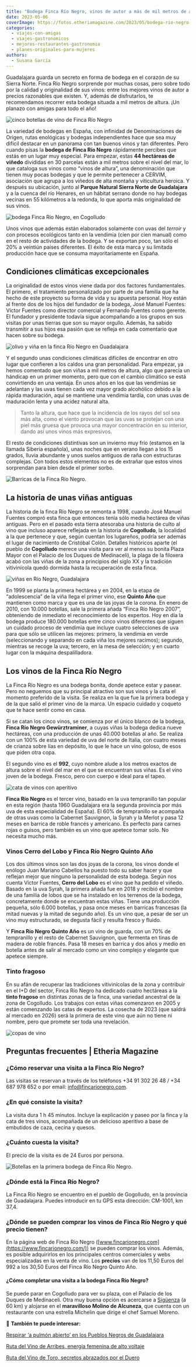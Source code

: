 ```yaml
---
title: "Bodega Finca Río Negro, vinos de autor a más de mil metros de altura"
date: 2023-05-06
coverImage: https://fotos.etheriamagazine.com/2023/05/bodega-rio-negro-olivo.jpg
categories: 
  - viajes-con-amigas
  - viajes-gastronomicos
  - mejores-restaurantes-gastronomia
  - planes-originales-para-mujeres
authors: 
  - Susana García
---
```


Guadalajara guarda un secreto en forma de bodega en el corazón de su Sierra Norte. Finca 
Río Negro sorprende por muchas cosas, pero sobre todo por la calidad y originalidad de 
sus vinos: entre los mejores vinos de autor a precios razonables que existen. Y, además 
de disfrutarlos, te recomendamos recorrer esta bodega situada a mil metros de altura. 
¡Un planazo con amigas para todo el año! 

![cinco botellas de vino de Finca Río Negro](https://fotos.etheriamagazine.com/2023/05/finca-bodega-rio-negro-vinos.jpg "Vinos de la bodega Finca Río Negro. © Susana García")

La variedad de bodegas en España, con infinidad de Denominaciones de Origen, rutas 
enológicas y bodegas independientes hace que sea muy difícil destacar en un panorama con 
tan buenos vinos y tan diferentes. Pero cuando pisas la **bodega de Finca Río Negro** 
rápidamente percibes que estás en un lugar muy especial. Para empezar, estas **44 
hectáreas de viñedo** divididas en 30 parcelas están a mil metros sobre el nivel del 
mar, lo que cataloga sus vinos como “vinos de altura”, una denominación que tienen muy 
pocas bodegas y que le permite pertenecer a CERVIM, asociación que agrupa a los viñedos 
de alta montaña y viticultura heroica. Y después su ubicación, junto al **Parque Natural 
Sierra Norte de Guadalajara** y a la cuenca del río Henares, en un hábitat serrano donde 
no hay bodegas vecinas en 55 kilómetros a la redonda, lo que aporta más originalidad de 
sus vinos. 

![bodega Finca Río Negro, en Cogolludo](https://fotos.etheriamagazine.com/2023/05/bodegas-rio-negro-entrada.jpg "Entrada de la bodega de la Finca Río Negro. © Susana García")

Unos vinos que además están elaborados solamente con uvas del _terroir_ y con procesos 
ecológicos tanto en la vendimia (cien por cien manual) como en el resto de actividades 
de la bodega. Y se exportan poco, tan sólo el 20% a veintiún países diferentes. El éxito 
de esta marca y su limitada producción hace que se consuma mayoritariamente en España. 

## Condiciones climáticas excepcionales

La originalidad de estos vinos viene dada por dos factores fundamentales. El primero, el 
tratamiento personalizado por parte de una familia que ha hecho de este proyecto su 
forma de vida y su apuesta personal. Hoy están al frente dos de los hijos del fundador 
de la bodega, José Manuel Fuentes: Víctor Fuentes como director comercial y Fernando 
Fuentes como gerente. El fundador y presidente todavía sigue acompañando a los grupos en 
sus visitas por unas tierras que son su mayor orgullo. Además, ha sabido transmitir a 
sus hijos esa pasión que se refleja en cada comentario que hacen sobre su bodega. 

![olivo y viña en la finca Río Negro en Guadalajara](https://fotos.etheriamagazine.com/2023/05/bodega-rio-negro-olivo.jpg "Finca Río Negro. © SG")

Y el segundo unas condiciones climáticas difíciles de encontrar en otro lugar que 
confieren a los caldos una gran personalidad. Para empezar, ya hemos comentado que son 
viñas a mil metros de altura, algo que parecía un hándicap en un primer momento, pero 
que con el cambio climático se está convirtiendo en una ventaja. En unos años en los que 
las vendimias se adelantan y las uvas tienen cada vez mayor grado alcohólico debido a la 
rápida maduración, aquí se mantiene una vendimia tardía, con unas uvas de maduración 
lenta y una acidez natural alta. 

> Tanto la altura, que hace que la incidencia de los rayos del sol sea más alta, como el 
> viento provocan que las uvas se protejan con una piel más gruesa que provoca una mayor 
> concentración en su interior, dando así unos vinos más expresivos. 

El resto de condiciones distintivas son un invierno muy frío (estamos en la llamada 
Siberia española), unas noches que en verano llegan a los 15 grados, lluvia abundante y 
unos suelos antiguos de raña con estructuras complejas. Con todos estos elementos no es 
de extrañar que estos vinos sorprendan para bien desde el primer sorbo. 

![Barricas de la Finca Río Negro.](https://fotos.etheriamagazine.com/2023/05/bodegas-rio-negro-barricas.jpg "Barricas de la Finca Río Negro. © SG")

## La historia de unas viñas antiguas

La historia de la finca Río Negro se remonta a 1998, cuando José Manuel Fuentes compró 
esta finca que entonces tenía sólo media hectárea de viñas antiguas. Pero en el pasado 
esta tierra atesoraba una historia de culto al vino que incluso aparece reflejada en la 
historia de **Cogolludo**, la localidad a la que pertenece y que, según cuentan los 
lugareños, podría ser además el lugar de nacimiento de Cristóbal Colón. Detalles 
históricos aparte (el pueblo de **Cogolludo** merece una visita para ver al menos su 
bonita Plaza Mayor con el Palacio de los Duques de Medinaceli), la plaga de la filoxera 
acabó con las viñas de la zona a principios del siglo XX y la tradición vitivinícola 
quedó dormida hasta la recuperación de esta finca. 

![viñas en Río Negro, Guadalajara](https://fotos.etheriamagazine.com/2023/05/bodega-rio-negro-primeros-brotes.jpg "Primeros brotes en la finca Río Negro. © SG")

En 1999 se planta la primera hectárea y en 2004, en la etapa de “adolescencia” de la 
viña llega el primer vino, ese **Quinto Año** que mantienen como marca y que es una de 
las joyas de la corona. En enero de 2010, con 10.000 botellas, sale la primera añada 
“Finca Río Negro 2007”, obteniendo de inmediato el reconocimiento de los expertos. Hoy 
en día la bodega produce 180.000 botellas entre cinco vinos diferentes que siguen un 
cuidado proceso de vendimia que incluye cuatro selecciones de uva para que sólo se 
utilicen las mejores: primero, la vendimia en verde (seleccionando y separando en cada 
viña los mejores racimos); segundo, mientras se recoge la uva; tercero, en la mesa de 
selección; y en cuarto lugar con la máquina despalilladora. 

## Los vinos de la Finca Río Negro

La Finca Río Negro es una bodega bonita, donde apetece estar y pasear. Pero no neguemos 
que su principal atractivo son sus vinos y la cata el momento preferido de la visita. Se 
realiza en la que fue la primera bodega y de la que salió el primer vino de la marca. Un 
espacio cuidado y coqueto que te hace sentir como en casa. 

Si se catan los cinco vinos, se comienza por el único blanco de la bodega, **Finca Río 
Negro Gewürztraminer**, a cuyas viñas la bodega dedica nueve hectáreas, con una 
producción de unas 40.000 botellas al año. Se realiza con un 100% de esta variedad de 
uva del norte de Italia, con cuatro meses de crianza sobre lías en depósito, lo que le 
hace un vino goloso, de esos que piden otra copa. 

El segundo vino es el **992**, cuyo nombre alude a los metros exactos de altura sobre el 
nivel del mar en el que se encuentran sus viñas. Es el vino joven de la bodega. Fresco, 
pero con cuerpo e ideal para el tapeo. 

![cata de vinos con aperitivo](https://fotos.etheriamagazine.com/2023/05/finca-rio-negro-cata-vinos.jpg "Cata de vinos de Finca Río Negro en la primera bodega. © SG")

**Finca Río Negro** es el tercer vino, basado en la uva tempranillo tan popular en esta 
región (hasta 1960 Guadalajara era la segunda provincia por más uva de esta especialidad 
de España). El 60% de tempranillo se acompaña de otras uvas como la Cabernet Sauvignon, 
la Syrah y la Merlot y pasa 12 meses en barrica de roble francés y americano. Es 
perfecto para carnes rojas o guisos, pero también es un vino que apetece tomar solo. No 
necesita mucho más. 

### Vinos Cerro del Lobo y Finca Río Negro Quinto Año

Los dos últimos vinos son las dos joyas de la corona, los vinos donde el enólogo Juan 
Mariano Cabellos ha puesto todo su saber hacer y que reflejan mejor que ninguno la 
personalidad de esta bodega. Según nos cuenta Víctor Fuentes, **Cerro del Lobo** es el 
vino que ha pedido el viñedo. Basado en la uva Syrah, la primera añada fue en 2018 y 
recibió el nombre de una familia de lobos que se ha instalado en los terrenos de la 
bodega, concretamente donde se encuentran estas viñas. Tiene una producción pequeña, 
sólo 6.000 botellas, y pasa once meses en barricas francesas (la mitad nuevas y la mitad 
de segundo año). Es un vino que, a pesar de ser un vino muy estructurado, se degusta 
fácil y resulta fresco y fluido. 

Y **Finca Río Negro Quinto Año** es un vino de guarda, con un 70% de tempranillo y el 
resto de Cabernet Sauvignon, que fermenta en tinas de madera de roble francés. Pasa 18 
meses en barrica y dos años y medio en botella antes de salir al mercado como un vino 
complejo y elegante que apetece siempre. 

### Tinto fragoso

En su afán de recuperar las tradiciones vitivinícolas de la zona y contribuir en el I+D 
del sector, Finca Río Negro ha dedicado cuatro hectáreas a la **tinto fragoso** en 
distintas zonas de la finca, una variedad ancestral de la zona de Cogolludo. Los 
trabajos con estas viñas comenzaron en 2005 y están comenzando las catas de expertos. La 
cosecha de 2023 (que saldrá al mercado en 2026) será la primera de este vino que aún no 
tiene ni nombre, pero que promete ser toda una revelación. 

![copas de vino](https://fotos.etheriamagazine.com/2023/05/bodega-rio-negro-cata-tinto-fragoso.jpg "Cata de tinto fragoso. © SG")

## Preguntas frecuentes | Etheria Magazine

### ¿Cómo reservar una visita a la Finca Río Negro?

Las visitas se reservan a través de los teléfonos +34 91 302 26 48 / +34 687 978 652 o 
por email: info@fincarionegro.com. 

### ¿En qué consiste la visita?

La visita dura 1 h 45 minutos. Incluye la explicación y paseo por la finca y la cata de 
tres vinos, acompañada de un delicioso aperitivo a base de embutidos de caza, cecina y 
quesos. 

### ¿Cuánto cuesta la visita?

El precio de la visita es de 24 Euros por persona. 

![Botellas en la primera bodega de Finca Río Negro.](https://fotos.etheriamagazine.com/2023/05/bodegas-rio-negro-botellas.jpg "Botellas en la primera bodega de Finca Río Negro. © Finca Río Negro")

### ¿Dónde está la Finca Río Negro?

La Finca Río Negro se encuentro en el pueblo de Gogolludo, en la provincia de 
Guadalajara. Puedes introducir en tu GPS esta dirección: CM-1001, km 37,4. 

### ¿Dónde se pueden comprar los vinos de Finca Río Negro y qué precio tienen?

En la página web de Finca Río Negro 
([www.fincarionegro.com](https://www.fincarionegro.com/)) se pueden comprar los vinos. 
Además, es posible adquirirlos en los principales centros comerciales y webs 
especializadas en la venta de vino. Los **precios** van de los 11,50 Euros del 992 a los 
30,50 Euros del Finca Río Negro Quinto Año. 

#### ¿Cómo completar una visita a la bodega Finca Río Negro?

Se puede parar en Cogolludo para ver su plaza, con el Palacio de los Duques de 
Medinaceli. Otra muy buena opción es acercarse a [Sigüenza](https://etheriamagazine.com/2020/12/14/que-ver-donde-comer-en-siguenza/) 
(a 60 km) y alojarse en el **maravilloso Molino de Alcuneza**, que cuenta con un 
restaurante con una estrella Michelin que dirige el chef Samuel Moreno. 

📌 **También te puede interesar:** 

[Respirar ‘a pulmón abierto’ en los Pueblos Negros de 
Guadalajara](https://etheriamagazine.com/2019/05/06/ruta-en-coche-pueblos-negros-guadalajara/) 

[Ruta del Vino de Arribes, energía femenina de alto 
voltaje](https://etheriamagazine.com/2023/04/19/ruta-del-vino-de-arribes/) 

[Ruta del Vino de Toro, secretos abrazados por el 
Duero](https://etheriamagazine.com/2022/09/21/planes-en-ruta-vino-toro/)
